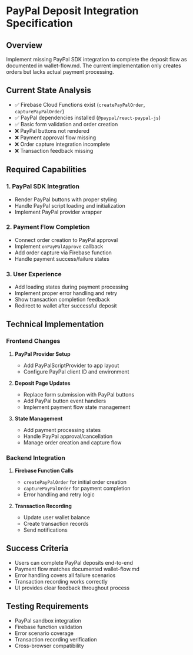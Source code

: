 # PayPal Deposit Integration Specification

## Overview
Implement missing PayPal SDK integration to complete the deposit flow as documented in wallet-flow.md. The current implementation only creates orders but lacks actual payment processing.

## Current State Analysis
- ✅ Firebase Cloud Functions exist (`createPayPalOrder`, `capturePayPalOrder`)
- ✅ PayPal dependencies installed (`@paypal/react-paypal-js`)
- ✅ Basic form validation and order creation
- ❌ PayPal buttons not rendered
- ❌ Payment approval flow missing
- ❌ Order capture integration incomplete
- ❌ Transaction feedback missing

## Required Capabilities

### 1. PayPal SDK Integration
- Render PayPal buttons with proper styling
- Handle PayPal script loading and initialization
- Implement PayPal provider wrapper

### 2. Payment Flow Completion
- Connect order creation to PayPal approval
- Implement `onPayPalApprove` callback
- Add order capture via Firebase function
- Handle payment success/failure states

### 3. User Experience
- Add loading states during payment processing
- Implement proper error handling and retry
- Show transaction completion feedback
- Redirect to wallet after successful deposit

## Technical Implementation

### Frontend Changes
1. **PayPal Provider Setup**
   - Add PayPalScriptProvider to app layout
   - Configure PayPal client ID and environment

2. **Deposit Page Updates**
   - Replace form submission with PayPal buttons
   - Add PayPal button event handlers
   - Implement payment flow state management

3. **State Management**
   - Add payment processing states
   - Handle PayPal approval/cancellation
   - Manage order creation and capture flow

### Backend Integration
1. **Firebase Function Calls**
   - `createPayPalOrder` for initial order creation
   - `capturePayPalOrder` for payment completion
   - Error handling and retry logic

2. **Transaction Recording**
   - Update user wallet balance
   - Create transaction records
   - Send notifications

## Success Criteria
- Users can complete PayPal deposits end-to-end
- Payment flow matches documented wallet-flow.md
- Error handling covers all failure scenarios
- Transaction recording works correctly
- UI provides clear feedback throughout process

## Testing Requirements
- PayPal sandbox integration
- Firebase function validation
- Error scenario coverage
- Transaction recording verification
- Cross-browser compatibility

